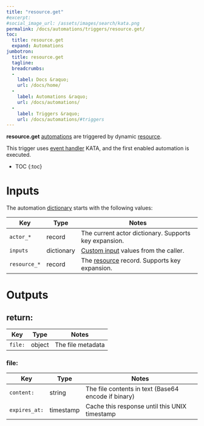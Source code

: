 ```yaml
---
title: "resource.get"
#excerpt: 
#social_image_url: /assets/images/search/kata.png
permalink: /docs/automations/triggers/resource.get/
toc:
  title: resource.get
  expand: Automations
jumbotron:
  title: resource.get
  tagline: 
  breadcrumbs:
  -
    label: Docs &raquo;
    url: /docs/home/
  -
    label: Automations &raquo;
    url: /docs/automations/
  -
    label: Triggers &raquo;
    url: /docs/automations/#triggers
---
```


**resource.get** [automations](/docs/automations/) are triggered by dynamic [resource](/docs/resources/).

This trigger uses [event handler](/docs/automations/#events) KATA, and the first enabled automation is executed.

* TOC
{:toc}

# Inputs

The automation [dictionary](/docs/automations/#dictionaries) starts with the following values:

| Key | Type | Notes
|-|-|-
| `actor_*` | record | The current actor dictionary. Supports key expansion.
| `inputs` | dictionary | [Custom input](/docs/automations/#inputs) values from the caller.
| `resource_*` | record | The [resource](/docs/records/types/resource/) record. Supports key expansion.

# Outputs

## return:

| Key | Type | Notes
|-|-|-
| `file:` | object | The file metadata

### file:

| Key | Type | Notes
|-|-|-
| `content:` | string | The file contents in text (Base64 encode if binary)
| `expires_at:` | timestamp | Cache this response until this UNIX timestamp 
